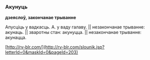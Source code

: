 ### Акунуць
**дзеяслоў, закончанае трыванне**

Апусціць у вадкасць. А. у ваду галаву. || незакончанае трыванне: акунаць. || зваротны стан: акунуцца. || незакончанае трыванне: акунацца.

<a rel="author">[http://rv-blr.com/](http://rv-blr.com/slounik.jsp?letterId=0&maskId=0&pageId=203)</a>
